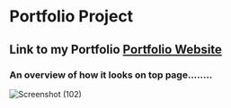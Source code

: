 # Portfolio Project

## Link to my Portfolio **[Portfolio Website](http://surl.li/gdizx)**

### An overview of how it looks on top page........
![Screenshot (102)](https://user-images.githubusercontent.com/67860426/230348965-4fec7b0b-4493-48e5-b05c-b7a840211b54.png)
